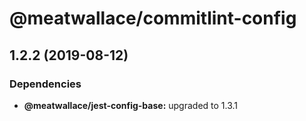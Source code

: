 # @meatwallace/commitlint-config

## 1.2.2 (2019-08-12)

### Dependencies

- **@meatwallace/jest-config-base:** upgraded to 1.3.1
